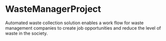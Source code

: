 # WasteManagerProject
Automated waste collection solution enables a work flow for waste management companies to create job opportunities and reduce the level of waste in the society.
